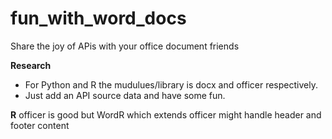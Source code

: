 # fun_with_word_docs
Share the joy of APis with your office document friends

**Research**
- For Python and R the mudulues/library is docx and officer respectively.
- Just add an API source data and have some fun.

**R**
officer is good but WordR which extends officer might handle header and footer content
